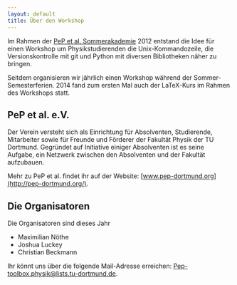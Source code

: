 ```yaml
---
layout: default
title: Über den Workshop
---
```


<p class="lead">Im Rahmen der <a href="https://pep-dortmund.org/vereinsleben/soak.html">PeP et al. Sommerakademie</a> 2012 entstand die Idee für einen Workshop um Physikstudierenden die Unix-Kommandozeile, die Versionskontrolle mit git und Python mit diversen Bibliotheken näher zu bringen.</p>

Seitdem organisieren wir jährlich einen Workshop während der Sommer-Semesterferien.
2014 fand zum ersten Mal auch der LaTeX-Kurs im Rahmen des Workshops statt.

## PeP et al. e.V.
Der Verein versteht sich als Einrichtung für Absolventen, Studierende, Mitarbeiter sowie für Freunde und Förderer der Fakultät Physik der TU Dortmund.
Gegründet auf Initiative einiger Absolventen ist es seine Aufgabe, ein Netzwerk zwischen den Absolventen und der Fakultät aufzubauen.

Mehr zu PeP et al. findet ihr auf der Website: [www.pep-dortmund.org](http://pep-dortmund.org/).

## Die Organisatoren
Die Organisatoren sind dieses Jahr

  - Maximilian Nöthe
  - Joshua Luckey
  - Christian Beckmann

Ihr könnt uns über die folgende Mail-Adresse erreichen: [Pep-toolbox.physik@lists.tu-dortmund.de](mailto:Pep-toolbox.physik@lists.tu-dortmund.de).
